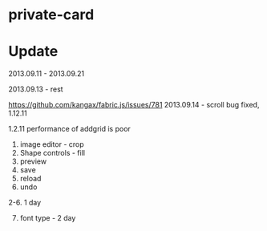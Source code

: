private-card
============

Update
=========

2013.09.11 - 2013.09.21

2013.09.13 - rest

https://github.com/kangax/fabric.js/issues/781
2013.09.14 - scroll bug fixed, 1.12.11

1.2.11 performance of addgrid is poor


1. image editor - crop
2. Shape controls - fill 
3. preview 
4. save
5. reload
6. undo

2-6. 1 day

7. font type - 2 day






